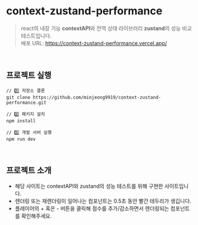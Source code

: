 # context-zustand-performance

> react의 내장 기능 **contextAPI**와 전역 상태 라이브러리 **zustand**의 성능 비교 테스트입니다. <br/>
> 배포 URL: https://context-zustand-performance.vercel.app/

<br/>

## 프로젝트 실행
```
// 1️⃣ 저장소 클론
git clone https://github.com/minjeong9919/context-zustand-performance.git

// 2️⃣ 패키지 설치
npm install

// 3️⃣ 개발 서버 실행
npm run dev
```
<br/>

## 프로젝트 소개

- 해당 사이트는 contextAPI와 zustand의 성능 테스트를 위해 구현한 사이트입니다.
- 렌더링 또는 재렌더링이 일어나는 컴포넌트는 0.5초 동안 빨간 테두리가 생깁니다.
- 플레이어의 + 혹은 - 버튼을 클릭해 점수를 추가/감소하면서 렌더링되는 컴포넌트를 확인해주세요.
